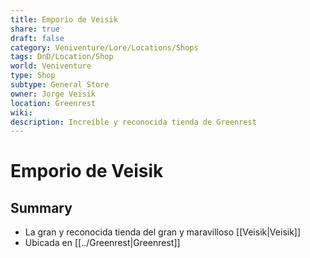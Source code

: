 ```yaml
---
title: Emporio de Veisik
share: true
draft: false
category: Veniventure/Lore/Locations/Shops
tags: DnD/Location/Shop
world: Veniventure
type: Shop
subtype: General Store
owner: Jorge Veisik
location: Greenrest
wiki: 
description: Increíble y reconocida tienda de Greenrest
---
```


# Emporio de Veisik

## Summary

- La gran y reconocida tienda del gran y maravilloso [[Veisik|Veisik]]
- Ubicada en [[../Greenrest|Greenrest]]